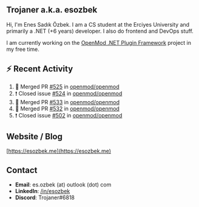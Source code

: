 ##  Trojaner a.k.a. esozbek
Hi, I'm Enes Sadık Özbek. I am a CS student at the Erciyes University and primarily a .NET (+6 years) developer. I also do frontend and DevOps stuff.

I am currently working on the [OpenMod .NET Plugin Framework](https://github.com/openmod/openmod) project in my free time. 

## :zap: Recent Activity

<!--START_SECTION:activity-->
1. 🎉 Merged PR [#525](https://github.com/openmod/openmod/pull/525) in [openmod/openmod](https://github.com/openmod/openmod)
2. ❗️ Closed issue [#524](https://github.com/openmod/openmod/issues/524) in [openmod/openmod](https://github.com/openmod/openmod)
3. 🎉 Merged PR [#533](https://github.com/openmod/openmod/pull/533) in [openmod/openmod](https://github.com/openmod/openmod)
4. 🎉 Merged PR [#532](https://github.com/openmod/openmod/pull/532) in [openmod/openmod](https://github.com/openmod/openmod)
5. ❗️ Closed issue [#502](https://github.com/openmod/openmod/issues/502) in [openmod/openmod](https://github.com/openmod/openmod)
<!--END_SECTION:activity-->

## Website / Blog
[https://esozbek.me](https://esozbek.me)

## Contact
- **Email**: es.ozbek (at) outlook (dot) com
- **LinkedIn**: [/in/esozbek](https://linkedin.com/in/esozbek)
- **Discord**: Trojaner#6818
